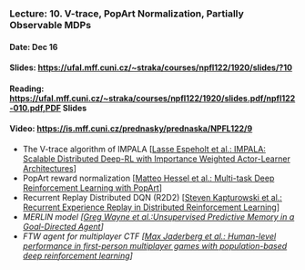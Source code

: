 ### Lecture: 10. V-trace, PopArt Normalization, Partially Observable MDPs
#### Date: Dec 16
#### Slides: https://ufal.mff.cuni.cz/~straka/courses/npfl122/1920/slides/?10
#### Reading: https://ufal.mff.cuni.cz/~straka/courses/npfl122/1920/slides.pdf/npfl122-010.pdf,PDF Slides
#### Video: https://is.mff.cuni.cz/prednasky/prednaska/NPFL122/9

- The V-trace algorithm of IMPALA [[Lasse Espeholt et al.: IMPALA: Scalable Distributed Deep-RL with Importance Weighted Actor-Learner Architectures](https://arxiv.org/abs/1802.01561)]
- PopArt reward normalization [[Matteo Hessel et al.: Multi-task Deep Reinforcement Learning with PopArt](https://arxiv.org/abs/1809.04474)]
- Recurrent Replay Distributed DQN (R2D2) [[Steven Kapturowski et al.: Recurrent Experience Replay in Distributed Reinforcement Learning](https://openreview.net/forum?id=r1lyTjAqYX)]
- *MERLIN model [[Greg Wayne et al.:Unsupervised Predictive Memory in a Goal-Directed Agent](https://arxiv.org/abs/1803.10760)]*
- *FTW agent for multiplayer CTF [[Max Jaderberg et al.: Human-level performance in first-person multiplayer games with population-based deep reinforcement learning](https://arxiv.org/abs/1807.01281)]*
